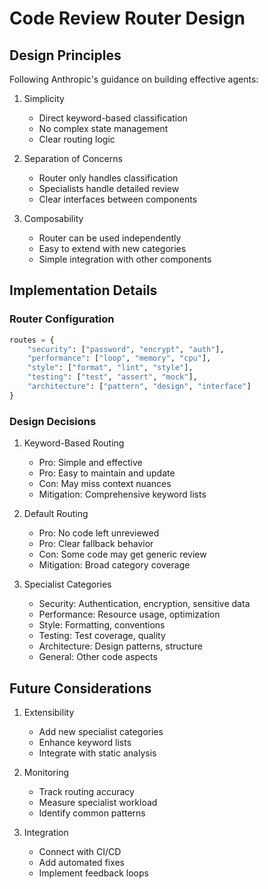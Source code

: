 # Code Review Router Design

## Design Principles

Following Anthropic's guidance on building effective agents:

1. Simplicity
   - Direct keyword-based classification
   - No complex state management
   - Clear routing logic

2. Separation of Concerns
   - Router only handles classification
   - Specialists handle detailed review
   - Clear interfaces between components

3. Composability
   - Router can be used independently
   - Easy to extend with new categories
   - Simple integration with other components

## Implementation Details

### Router Configuration
```python
routes = {
    "security": ["password", "encrypt", "auth"],
    "performance": ["loop", "memory", "cpu"],
    "style": ["format", "lint", "style"],
    "testing": ["test", "assert", "mock"],
    "architecture": ["pattern", "design", "interface"]
}
```

### Design Decisions

1. Keyword-Based Routing
   - Pro: Simple and effective
   - Pro: Easy to maintain and update
   - Con: May miss context nuances
   - Mitigation: Comprehensive keyword lists

2. Default Routing
   - Pro: No code left unreviewed
   - Pro: Clear fallback behavior
   - Con: Some code may get generic review
   - Mitigation: Broad category coverage

3. Specialist Categories
   - Security: Authentication, encryption, sensitive data
   - Performance: Resource usage, optimization
   - Style: Formatting, conventions
   - Testing: Test coverage, quality
   - Architecture: Design patterns, structure
   - General: Other code aspects

## Future Considerations

1. Extensibility
   - Add new specialist categories
   - Enhance keyword lists
   - Integrate with static analysis

2. Monitoring
   - Track routing accuracy
   - Measure specialist workload
   - Identify common patterns

3. Integration
   - Connect with CI/CD
   - Add automated fixes
   - Implement feedback loops
